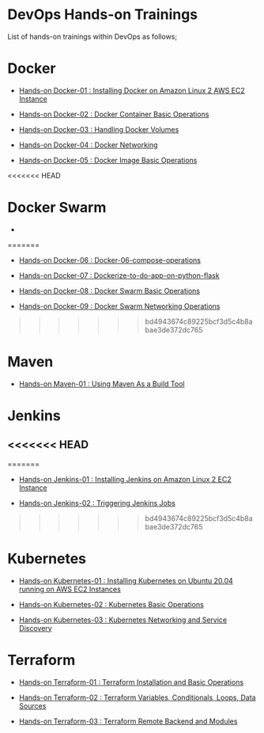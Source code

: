 # DevOps Hands-on Trainings

List of hands-on trainings within DevOps as follows;

# Docker

- [Hands-on Docker-01 : Installing Docker on Amazon Linux 2 AWS EC2 Instance](./Docker/docker-01-installing-on-ec2-linux2/)

- [Hands-on Docker-02 : Docker Container Basic Operations](./Docker/docker-02-container-basic-operations/)

- [Hands-on Docker-03 : Handling Docker Volumes](./Docker/docker-03-handling-volumes/)

- [Hands-on Docker-04 : Docker Networking](./Docker/docker-04-networking/)

- [Hands-on Docker-05 : Docker Image Basic Operations](./Docker/docker-05-image-basic-operations/)

<<<<<<< HEAD
# Docker Swarm

- 
=======
- [Hands-on Docker-06 : Docker-06-compose-operations](./Docker/Docker-06-compose-operations/)

- [Hands-on Docker-07 : Dockerize-to-do-app-on-python-flask](./Docker/dockerize-to-do-app-on-python-flask/)

- [Hands-on Docker-08 : Docker Swarm Basic Operations](./Docker/docker-08-swarm-basic-operations/)

- [Hands-on Docker-09 : Docker Swarm Networking Operations](./Docker/docker-09-swarm-networking-managing-services-secrets-stacks/)
>>>>>>> bd4943674c89225bcf3d5c4b8abae3de372dc765

# Maven

- [Hands-on Maven-01 : Using Maven As a Build Tool](./Maven/maven-01-using-maven-as-a-build-tool/)

# Jenkins

<<<<<<< HEAD
- 
=======
- [Hands-on Jenkins-01 : Installing Jenkins on Amazon Linux 2 EC2 Instance](./Jenkins/jenkins-01-installing-jenkins/)

- [Hands-on Jenkins-02 : Triggering Jenkins Jobs](./Jenkins/jenkins-02-triggers/)
>>>>>>> bd4943674c89225bcf3d5c4b8abae3de372dc765


# Kubernetes

- [Hands-on Kubernetes-01 : Installing Kubernetes on Ubuntu 20.04 running on AWS EC2 Instances](./Kubernetes/kubernetes-01a-installing-on-ec2-linux2/)

- [Hands-on Kubernetes-02 : Kubernetes Basic Operations](./Kubernetes/kubernetes-02-basic-operations/)

- [Hands-on Kubernetes-03 : Kubernetes Networking and Service Discovery](./Kubernetes/kubernetes-03-networking-service-discovery/)

# Terraform

- [Hands-on Terraform-01 : Terraform Installation and Basic Operations](./Terraform/terraform-01_Installation_Basic_Operations/Handson-Terraform-Terraform_Part_1-Installation_Basic_Operations.md)

- [Hands-on Terraform-02 : Terraform Variables, Conditionals, Loops, Data Sources](./Terraform/terraform-02_Variables_Conditional_Loop_Data-Sources/Handson-Terraform-Terraform_Part_2-Variables_Conditionals_Loop_DataSources)

- [Hands-on Terraform-03 : Terraform Remote Backend and Modules](./Terraform/terraform-03_RemoteBackend_Modules/Handson-Terraform-Terraform_Part_3-RemoteBackend_Modules.md)
